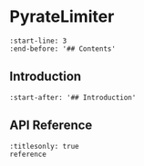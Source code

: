 # PyrateLimiter
```{include} ../README.md
:start-line: 3
:end-before: '## Contents'
```
<!-- Exclude markdown ToC and use Sphinx sidebar ToC instead -->
## Introduction
```{include} ../README.md
:start-after: '## Introduction'
```

## API Reference
```{toctree}
:titlesonly: true
reference
```
